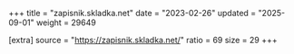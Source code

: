 +++
title = "zapisnik.skladka.net"
date = "2023-02-26"
updated = "2025-09-01"
weight = 29649

[extra]
source = "https://zapisnik.skladka.net/"
ratio = 69
size = 29
+++
